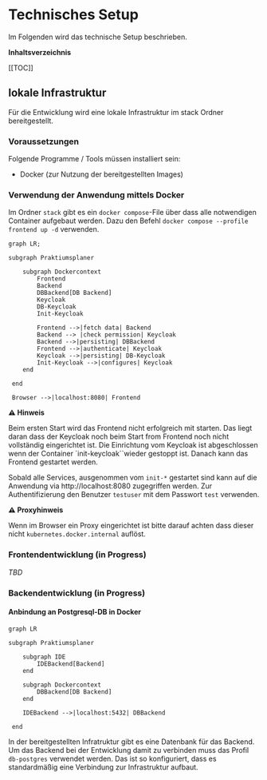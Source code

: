 # Technisches Setup

Im Folgenden wird das technische Setup beschrieben.

**Inhaltsverzeichnis**

[[TOC]]

## lokale Infrastruktur

Für die Entwicklung wird eine lokale Infrastruktur im stack Ordner bereitgestellt.

### Voraussetzungen

Folgende Programme / Tools müssen installiert sein:

- Docker (zur Nutzung der bereitgestellten Images)

### Verwendung der Anwendung mittels Docker

Im Ordner `stack` gibt es ein `docker compose`-File über dass alle notwendigen Container aufgebaut werden.
Dazu den Befehl `docker compose --profile frontend up -d` verwenden.

```mermaid
graph LR;

subgraph Praktiumsplaner

    subgraph Dockercontext
        Frontend
        Backend
        DBBackend[DB Backend]
        Keycloak
        DB-Keycloak
        Init-Keycloak
    
        Frontend -->|fetch data| Backend
        Backend --> |check permission| Keycloak
        Backend -->|persisting| DBBackend
        Frontend -->|authenticate| Keycloak
        Keycloak -->|persisting| DB-Keycloak
        Init-Keycloak -->|configures| Keycloak
    end
    
 end
 
 Browser -->|localhost:8080| Frontend
```

**⚠ Hinweis**

Beim ersten Start wird das Frontend nicht erfolgreich mit starten. Das liegt daran dass der Keycloak noch beim Start
from Frontend noch nicht vollständig eingerichtet ist. Die Einrichtung vom Keycloak ist abgeschlossen wenn der Container
`init-keycloak``wieder gestoppt ist. Danach kann das Frontend gestartet werden.

Sobald alle Services, ausgenommen vom `init-*` gestartet sind kann auf die Anwendung via http://localhost:8080
zugegriffen werden. Zur Authentifizierung den Benutzer `testuser` mit dem Passwort `test` verwenden.

**⚠ Proxyhinweis**

Wenn im Browser ein Proxy eingerichtet ist bitte darauf achten dass dieser nicht `kubernetes.docker.internal` auflöst.

### Frontendentwicklung (in Progress)

*TBD*

### Backendentwicklung (in Progress)

#### Anbindung an Postgresql-DB in Docker

```mermaid
graph LR

subgraph Praktiumsplaner

    subgraph IDE
        IDEBackend[Backend]
    end

    subgraph Dockercontext
        DBBackend[DB Backend]
    end

    IDEBackend -->|localhost:5432| DBBackend
    
 end
```

In der bereitgestellten Infratruktur gibt es eine Datenbank für das Backend. Um das Backend bei der Entwicklung damit zu
verbinden muss das Profil `db-postgres` verwendet werden. Das ist so konfiguriert, dass es standardmäßig eine Verbindung
zur Infrastruktur aufbaut.
